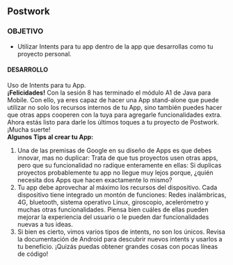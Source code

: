 ## Postwork

### OBJETIVO 
 - Utilizar Intents para tu app dentro de la app que desarrollas como tu proyecto personal.  

#### DESARROLLO
Uso de Intents para tu App.  
**¡Felicidades!** Con la sesión 8 has terminado el módulo A1 de Java para Mobile. Con ello, ya eres capaz de hacer una App stand-alone que puede utilizar no solo los recursos internos de tu App, sino también puedes hacer que otras apps cooperen con la tuya para agregarle funcionalidades extra.  
Ahora estás listo para darle los últimos toques a tu proyecto de Postwork. ¡Mucha suerte!  
**Algunos Tips al crear tu App:**
1. Una de las premisas de Google en su diseño de Apps es que debes innovar, mas no duplicar: Trata de que tus proyectos usen otras apps, pero que su funcionalidad no radique enteramente en ellas: Si duplicas proyectos probablemente tu app no llegue muy lejos porque, ¿quién necesita dos Apps que hacen exactamente lo mismo?  
2. Tu app debe aprovechar al máximo los recursos del dispositivo. Cada dispositivo tiene integrado un montón de funciones: Redes inalámbricas, 4G, bluetooth, sistema operativo Linux, giroscopio, acelerómetro y muchas otras funcionalidades. Piensa bien cuáles de ellas pueden mejorar la experiencia del usuario o le pueden dar funcionalidades nuevas a tus ideas.  
3. Si bien es cierto, vimos varios tipos de intents, no son los únicos. Revisa la documentación de Android para descubrir nuevos intents y usarlos a tu beneficio. ¡Quizás puedas obtener grandes cosas con pocas líneas de código!  

